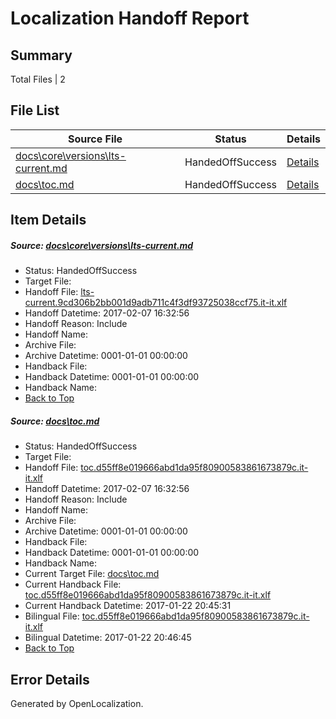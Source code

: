 # <a name='report-top'></a> Localization Handoff Report

## Summary
 Total Files | 2

## File List
 Source File | Status | Details 
 ----------- | ------ | ------- 
 [docs\core\versions\lts-current.md](https://github.com/dotnet/docs/blob/1ef17b16b85c81a0b96bb1712db3734dc67d801d/docs/core/versions/lts-current.md) | HandedOffSuccess | [Details](#582a521e6a30b740465890b6cb8c773061a98ea6130)
 [docs\toc.md](https://github.com/dotnet/docs/blob/1ef17b16b85c81a0b96bb1712db3734dc67d801d/docs/toc.md) | HandedOffSuccess | [Details](#a0e841331f13b0f52b83dbffc3fa2914f8ad94043471)

## Item Details
##### <a name='582a521e6a30b740465890b6cb8c773061a98ea6130'></a> Source: [docs\core\versions\lts-current.md](https://github.com/dotnet/docs/blob/1ef17b16b85c81a0b96bb1712db3734dc67d801d/docs/core/versions/lts-current.md)
* Status: HandedOffSuccess
* Target File: 
* Handoff File: [lts-current.9cd306b2bb001d9adb711c4f3df93725038ccf75.it-it.xlf](https://github.com/dotnet/docs.handoff/blob/7ada1145e928f9914a997bb0acdfcf596b80d3a3/ol-handoff/dotnet/docs.it-it/master/dotnet-core/lts-current.9cd306b2bb001d9adb711c4f3df93725038ccf75.it-it.xlf)
* Handoff Datetime: 2017-02-07 16:32:56
* Handoff Reason: Include
* Handoff Name: 
* Archive File: 
* Archive Datetime: 0001-01-01 00:00:00
* Handback File: 
* Handback Datetime: 0001-01-01 00:00:00
* Handback Name: 
* [Back to Top](#report-top)

##### <a name='a0e841331f13b0f52b83dbffc3fa2914f8ad94043471'></a> Source: [docs\toc.md](https://github.com/dotnet/docs/blob/1ef17b16b85c81a0b96bb1712db3734dc67d801d/docs/toc.md)
* Status: HandedOffSuccess
* Target File: 
* Handoff File: [toc.d55ff8e019666abd1da95f80900583861673879c.it-it.xlf](https://github.com/dotnet/docs.handoff/blob/7ada1145e928f9914a997bb0acdfcf596b80d3a3/ol-handoff/dotnet/docs.it-it/master/dotnet-core/toc.d55ff8e019666abd1da95f80900583861673879c.it-it.xlf)
* Handoff Datetime: 2017-02-07 16:32:56
* Handoff Reason: Include
* Handoff Name: 
* Archive File: 
* Archive Datetime: 0001-01-01 00:00:00
* Handback File: 
* Handback Datetime: 0001-01-01 00:00:00
* Handback Name: 
* Current Target File: [docs\toc.md](https://github.com/dotnet/docs.it-it/blob/545ec84b4856400dc426ec20bae51907381ca3ec/docs/toc.md)
* Current Handback File: [toc.d55ff8e019666abd1da95f80900583861673879c.it-it.xlf](https://github.com/dotnet/docs.handback/blob/b54633945d5b69b37e411e1e8252769a096e4294/ol-handback/dotnet/docs.it-it/master/dotnet-core/toc.d55ff8e019666abd1da95f80900583861673879c.it-it.xlf)
* Current Handback Datetime: 2017-01-22 20:45:31
* Bilingual File: [toc.d55ff8e019666abd1da95f80900583861673879c.it-it.xlf](https://github.com/dotnet/docs.handback/blob/b54633945d5b69b37e411e1e8252769a096e4294/ol-handback/dotnet/docs.it-it/master/dotnet-core/toc.d55ff8e019666abd1da95f80900583861673879c.it-it.xlf)
* Bilingual Datetime: 2017-01-22 20:46:45
* [Back to Top](#report-top)


## Error Details

Generated by OpenLocalization.
